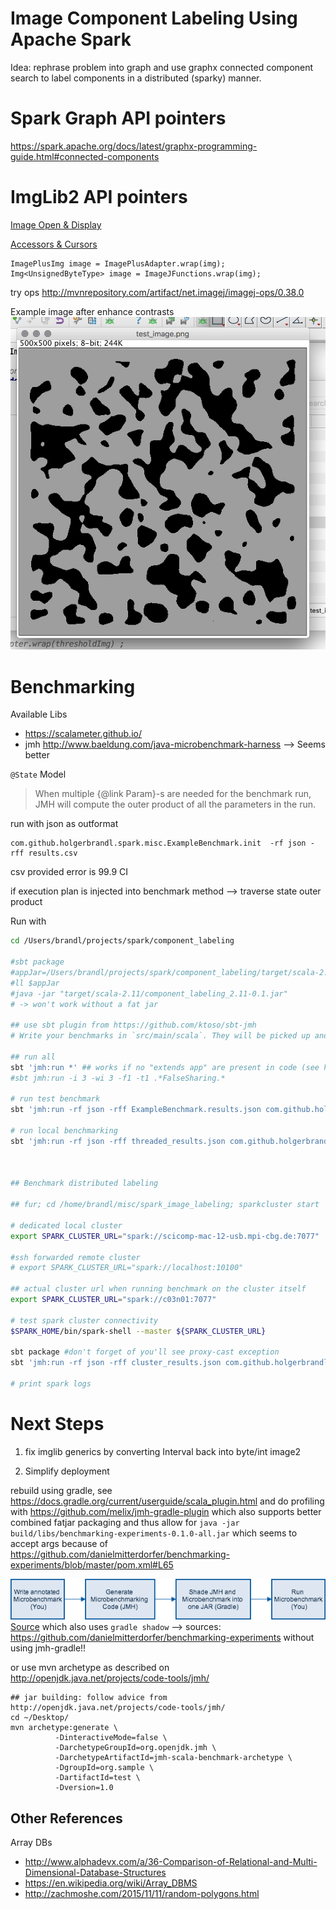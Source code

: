 # Image Component Labeling Using Apache Spark

Idea: rephrase problem into graph and use graphx connected component search to label components in a distributed (sparky) manner.

# Spark Graph API pointers

https://spark.apache.org/docs/latest/graphx-programming-guide.html#connected-components


# ImgLib2 API pointers

[Image Open & Display](https://imagej.net/ImgLib2_-_Getting_Started)

[Accessors & Cursors](https://imagej.net/ImgLib2_-_Accessors#Cursor)


```
ImagePlusImg image = ImagePlusAdapter.wrap(img);
Img<UnsignedByteType> image = ImageJFunctions.wrap(img);
```

try ops http://mvnrepository.com/artifact/net.imagej/imagej-ops/0.38.0

Example image after enhance contrasts
![](.FindCompontents_images/1332418f.png)


# Benchmarking

Available Libs
* https://scalameter.github.io/
* jmh http://www.baeldung.com/java-microbenchmark-harness --> Seems better


`@State` Model
> When multiple {@link Param}-s are needed for the benchmark run,
 JMH will compute the outer product of all the parameters in the run.

run with json as outformat
```
com.github.holgerbrandl.spark.misc.ExampleBenchmark.init  -rf json -rff results.csv
```

csv provided error is 99.9 CI

if execution plan is injected into benchmark method --> traverse state outer product

Run with
```bash
cd /Users/brandl/projects/spark/component_labeling

#sbt package
#appJar=/Users/brandl/projects/spark/component_labeling/target/scala-2.11/component_labeling_2.11-0.1.jar
#ll $appJar
#java -jar "target/scala-2.11/component_labeling_2.11-0.1.jar"
# -> won't work without a fat jar

## use sbt plugin from https://github.com/ktoso/sbt-jmh
# Write your benchmarks in `src/main/scala`. They will be picked up and instrumented by the plugin.

## run all
sbt 'jmh:run *' ## works if no "extends app" are present in code (see https://github.com/ktoso/sbt-jmh/pull/117#issuecomment-331255198)
#sbt jmh:run -i 3 -wi 3 -f1 -t1 .*FalseSharing.*

# run test benchmark
sbt 'jmh:run -rf json -rff ExampleBenchmark.results.json com.github.holgerbrandl.spark.misc.ExampleBenchmark'

# run local benchmarking
sbt 'jmh:run -rf json -rff threaded_results.json com.github.holgerbrandl.spark.components.ThreadedLabelBM' 



## Benchmark distributed labeling 

## fur; cd /home/brandl/misc/spark_image_labeling; sparkcluster start  --walltime 05:00 --memory-per-core 2000 100

# dedicated local cluster 
export SPARK_CLUSTER_URL="spark://scicomp-mac-12-usb.mpi-cbg.de:7077"

#ssh forwarded remote cluster
# export SPARK_CLUSTER_URL="spark://localhost:10100"

## actual cluster url when running benchmark on the cluster itself
export SPARK_CLUSTER_URL="spark://c03n01:7077"

# test spark cluster connectivity
$SPARK_HOME/bin/spark-shell --master ${SPARK_CLUSTER_URL} 

sbt package #don't forget of you'll see proxy-cast exception
sbt 'jmh:run -rf json -rff cluster_results.json com.github.holgerbrandl.spark.components.ClusterLabelBenchmark' 

# print spark logs
```


# Next Steps

1. fix imglib generics by converting Interval back into byte/int image2

3. Simplify deployment

rebuild using gradle, see https://docs.gradle.org/current/userguide/scala_plugin.html and do profiling with https://github.com/melix/jmh-gradle-plugin which also supports better combined fatjar packaging and thus allow for `java -jar build/libs/benchmarking-experiments-0.1.0-all.jar` which seems to accept args because of https://github.com/danielmitterdorfer/benchmarking-experiments/blob/master/pom.xml#L65


![](.FindCompontents_images/97611800.png)
[Source](http://daniel.mitterdorfer.name/img/jmh-workflow.png ) which also uses `gradle shadow` --> sources: https://github.com/danielmitterdorfer/benchmarking-experiments without using jmh-gradle!!

or use mvn archetype as described on http://openjdk.java.net/projects/code-tools/jmh/

```
## jar building: follow advice from http://openjdk.java.net/projects/code-tools/jmh/
cd ~/Desktop/
mvn archetype:generate \
          -DinteractiveMode=false \
          -DarchetypeGroupId=org.openjdk.jmh \
          -DarchetypeArtifactId=jmh-scala-benchmark-archetype \
          -DgroupId=org.sample \
          -DartifactId=test \
          -Dversion=1.0
```

## Other References

Array DBs
* http://www.alphadevx.com/a/36-Comparison-of-Relational-and-Multi-Dimensional-Database-Structures
* https://en.wikipedia.org/wiki/Array_DBMS
* http://zachmoshe.com/2015/11/11/random-polygons.html
